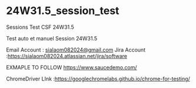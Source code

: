 # 24W31.5_session_test
Sessions Test CSF 24W31.5

Test auto et manuel Session 24W31.5

Email Account : sialaom082024@gmail.com Jira Account :https://sialaom082024.atlassian.net/jira/software

EXMAPLE TO FOLLOW https://www.saucedemo.com/

ChromeDriver LInk :https://googlechromelabs.github.io/chrome-for-testing/
